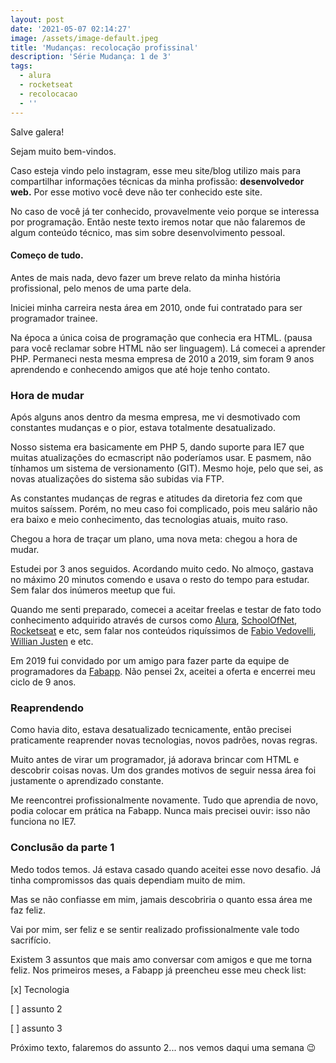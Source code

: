 ```yaml
---
layout: post
date: '2021-05-07 02:14:27'
image: /assets/image-default.jpeg
title: 'Mudanças: recolocação profissinal'
description: 'Série Mudança: 1 de 3'
tags:
  - alura
  - rocketseat
  - recolocacao
  - ''
---
```

Salve galera!

Sejam muito bem-vindos.

Caso esteja vindo pelo instagram, esse meu site/blog utilizo mais para compartilhar informações técnicas da minha profissão: **desenvolvedor web.** Por esse motivo você deve não ter conhecido este site.

No caso de você já ter conhecido, provavelmente veio porque se interessa por programação. Então neste texto iremos notar que não falaremos de algum conteúdo técnico, mas sim sobre desenvolvimento pessoal.

#### Começo de tudo.

Antes de mais nada, devo fazer um breve relato da minha história profissional, pelo menos de uma parte dela.

Iniciei minha carreira nesta área em 2010, onde fui contratado para ser programador trainee.

Na época a única coisa de programação que conhecia era HTML. (pausa para você reclamar sobre HTML não ser linguagem). Lá comecei a aprender PHP. Permaneci nesta mesma empresa de 2010 a 2019, sim foram 9 anos aprendendo e conhecendo amigos que até hoje tenho contato.

### Hora de mudar

Após alguns anos dentro da mesma empresa, me vi desmotivado com constantes mudanças e o pior, estava totalmente desatualizado.

Nosso sistema era basicamente em PHP 5, dando suporte para IE7 que muitas atualizações do ecmascript não poderíamos usar. E pasmem, não tínhamos um sistema de versionamento (GIT). Mesmo hoje, pelo que sei, as novas atualizações do sistema são subidas via FTP.

As constantes mudanças de regras e atitudes da diretoria fez com que muitos saíssem. Porém, no meu caso foi complicado, pois meu salário não era baixo e meio conhecimento, das tecnologias atuais, muito raso.

Chegou a hora de traçar um plano, uma nova meta: chegou a hora de mudar.

Estudei por 3 anos seguidos. Acordando muito cedo. No almoço, gastava no máximo 20 minutos comendo e usava o resto do tempo para estudar. Sem falar dos inúmeros meetup que fui.

Quando me senti preparado, comecei a aceitar freelas e testar de fato todo conhecimento adquirido através de cursos como [Alura](https://www.alura.com.br/), [SchoolOfNet](https://www.schoolofnet.com/), [Rocketseat](https://rocketseat.com.br) e etc, sem falar nos conteúdos riquíssimos de [Fabio Vedovelli](https://twitter.com/vedovelli74), [Willian Justen](https://willianjusten.com.br/) e etc.

Em 2019 fui convidado por um amigo para fazer parte da equipe de programadores da [Fabapp](https://fabricadeaplicativos.com.br). Não pensei 2x, aceitei a oferta e encerrei meu ciclo de 9 anos.

### Reaprendendo

Como havia dito, estava desatualizado tecnicamente, então precisei praticamente reaprender novas tecnologias, novos padrões, novas regras.

Muito antes de virar um programador, já adorava brincar com HTML e descobrir coisas novas. Um dos grandes motivos de seguir nessa área foi justamente o aprendizado constante.

Me reencontrei profissionalmente novamente. Tudo que aprendia de novo, podia colocar em prática na Fabapp. Nunca mais precisei ouvir: isso não funciona no IE7.

### Conclusão da parte 1

Medo todos temos. Já estava casado quando aceitei esse novo desafio. Já tinha compromissos das quais dependiam muito de mim. 

Mas se não confiasse em mim, jamais descobriria o quanto essa área me faz feliz. 

Vai por mim, ser feliz e se sentir realizado profissionalmente vale todo sacrifício.

Existem 3 assuntos que mais amo conversar com amigos e que me torna feliz. Nos primeiros meses, a Fabapp já preencheu esse meu check list:

 \[x] Tecnologia

 \[ ] assunto 2

 \[ ] assunto 3

Próximo texto, falaremos do assunto 2... nos vemos daqui uma semana 😉
